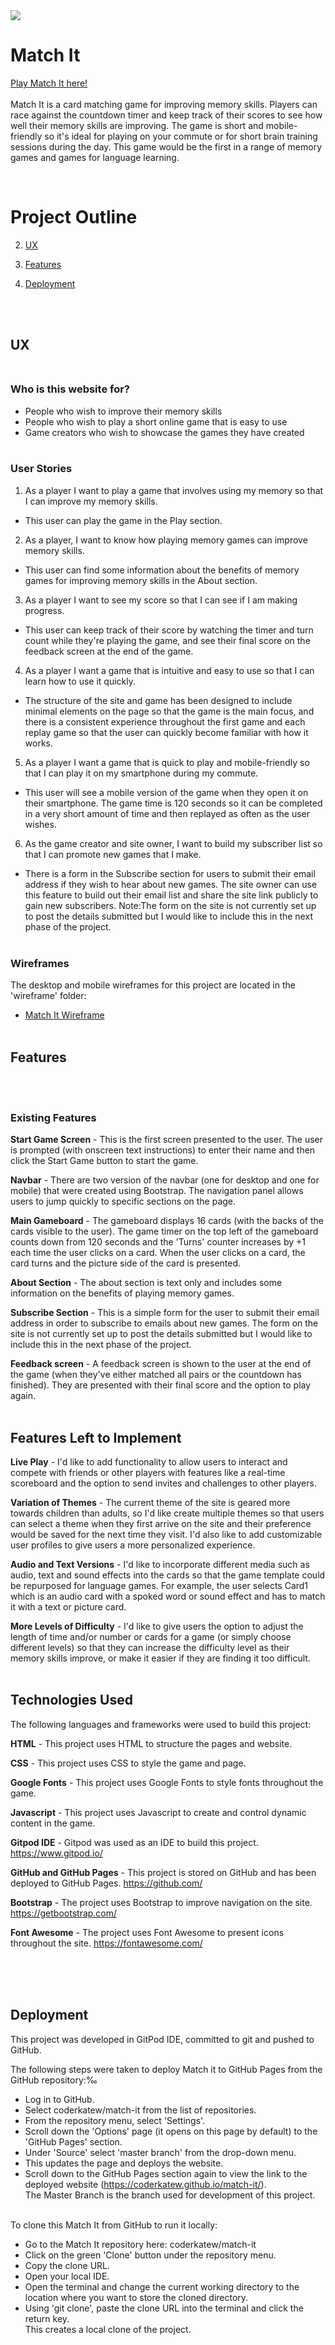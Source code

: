 <img src="assets/images/logo.png" style="margin: 0;">

# Match It
[Play Match It here!](https://coderkatew.github.io/match-it/)<br></br>
Match It is a card matching game for improving memory skills. Players can race against the countdown timer and keep track of their scores to see how well their memory skills are improving. 
The game is short and mobile-friendly so it's ideal for playing on your commute or for short brain training sessions during the day. This game would be the first in a range of memory games and games for language learning.


<br>

# Project Outline

2. [UX](#ux)

3. [Features](#features)

4. [Deployment](#deployment)

<br><br>

## UX <br><br>
### Who is this website for?
* People who wish to improve their memory skills
* People who wish to play a short online game that is easy to use
* Game creators who wish to showcase the games they have created<br><br>

### User Stories
1. As a player I want to play a game that involves using my memory so that I can improve my memory skills.
- This user can play the game in the Play section.

2. As a player, I want to know how playing memory games can improve memory skills.
- This user can find some information about the benefits of memory games for improving memory skills in the About section.

3. As a player I want to see my score so that I can see if I am making progress.
- This user can keep track of their score by watching the timer and turn count while they're playing the game, and see their final score on the feedback screen at the end of the game.

4. As a player I want a game that is intuitive and easy to use so that I can learn how to use it quickly.
- The structure of the site and game has been designed to include minimal elements on the page so that the game is the main focus, and there is a consistent experience throughout the first game and each replay game so that the user can quickly become familiar with how it works.

5. As a player I want a game that is quick to play and mobile-friendly so that I can play it on my smartphone during my commute.
- This user will see a mobile version of the game when they open it on their smartphone. The game time is 120 seconds so it can be completed in a very short amount of time and then replayed as often as the user wishes.

6. As the game creator and site owner, I want to build my subscriber list so that I can promote new games that I make.
- There is a form in the Subscribe section for users to submit their email address if they wish to hear about new games. The site owner can use this feature to build out their email list and share the site link publicly to gain new subscribers. Note:The form on the site is not currently set up to post the details submitted but I would like to include this in the next phase of the project.<br><br>

### Wireframes
The desktop and mobile wireframes for this project are located in the 'wireframe' folder:
* [Match It Wireframe](wireframe/match-it.pdf)
<br><br>

## Features
<br><br>

### Existing Features
**Start Game Screen** - This is the first screen presented to the user. The user is prompted (with onscreen text instructions) to enter their name and then click the Start Game button to start the game.

**Navbar** - There are two version of the navbar (one for desktop and one for mobile) that were created using Bootstrap. The navigation panel allows users to jump quickly to specific sections on the page.

**Main Gameboard** - The gameboard displays 16 cards (with the backs of the cards visible to the user). The game timer on the top left of the gameboard counts down from 120 seconds and the 'Turns' counter increases by +1 each time the user clicks on a card. When the user clicks on a card, the card turns and the picture side of the card is presented.

**About Section** - The about section is text only and includes some information on the benefits of playing memory games.

**Subscribe Section** - This is a simple form for the user to submit their email address in order to subscribe to emails about new games. The form on the site is not currently set up to post the details submitted but I would like to include this in the next phase of the project.

**Feedback screen** - A feedback screen is shown to the user at the end of the game (when they've either matched all pairs or the countdown has finished). They are presented with their final score and the option to play again.
<br><br>

## Features Left to Implement
**Live Play** - I'd like to add functionality to allow users to interact and compete with friends or other players with features like a real-time scoreboard and the option to send invites and challenges to other players.

**Variation of Themes**  - The current theme of the site is geared more towards children than adults, so I'd like create multiple themes so that users can select a theme when they first arrive on the site and their preference would be saved for the next time they visit. I'd also like to add customizable user profiles to give users a more personalized experience.

**Audio and Text Versions** - I'd like to incorporate different media such as audio, text and sound effects into the cards so that the game template could be repurposed for language games. For example, the user selects Card1 which is an audio card with a spoked word or sound effect and has to match it with a text or picture card.

**More Levels of Difficulty** - I'd like to give users the option to adjust the length of time and/or number or cards for a game (or simply choose different levels) so that they can increase the difficulty level as their memory skills improve, or make it easier if they are finding it too difficult.
<br><br>


## Technologies Used
The following languages and frameworks were used to build this project:

**HTML** -
This project uses HTML to structure the pages and website.

**CSS** -
This project uses CSS to style the game and page.

**Google Fonts** -
This project uses Google Fonts to style fonts throughout the game.

**Javascript** -
This project uses Javascript to create and control dynamic content in the game.

**Gitpod IDE** -
Gitpod was used as an IDE to build this project.
https://www.gitpod.io/

**GitHub and GitHub Pages** -
This project is stored on GitHub and has been deployed to GitHub Pages. 
https://github.com/

**Bootstrap** -
The project uses Bootstrap to improve navigation on the site.
https://getbootstrap.com/

**Font Awesome** -
The project uses Font Awesome to present icons throughout the site.
https://fontawesome.com/
<br>

<br><br><br>



## Deployment
This project was developed in GitPod IDE, committed to git and pushed to GitHub.

The following steps were taken to deploy Match it to GitHub Pages from the GitHub repository:‰

* Log in to GitHub.
* Select coderkatew/match-it from the list of repositories.
* From the repository menu, select 'Settings'.
* Scroll down the 'Options' page (it opens on this page by default) to the 'GitHub Pages' section.
* Under 'Source' select 'master branch' from the drop-down menu.
* This updates the page and deploys the website.
* Scroll down to the GitHub Pages section again to view the link to the deployed website (https://coderkatew.github.io/match-it/).<br>
The Master Branch is the branch used for development of this project.<br><br>


To clone this Match It from GitHub to run it locally:
* Go to the Match It repository here: coderkatew/match-it
* Click on the green 'Clone' button under the repository menu.
* Copy the clone URL.
* Open your local IDE.
* Open the terminal and change the current working directory to the location where you want to store the cloned directory.
* Using 'git clone', paste the clone URL into the terminal and click the return key.<br>
This creates a local clone of the project.<br><br>